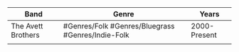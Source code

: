 | Band               | Genre                                             | Years        |
| ------------------ | ------------------------------------------------- | ------------ |
| The Avett Brothers | #Genres/Folk #Genres/Bluegrass #Genres/Indie-Folk | 2000-Present |
|                    |                                                   |              |